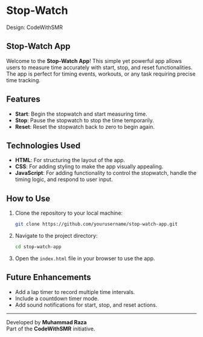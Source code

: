 # Stop-Watch
Design: CodeWithSMR

## Stop-Watch App
Welcome to the **Stop-Watch App**! This simple yet powerful app allows users to measure time accurately with start, stop, and reset functionalities. The app is perfect for timing events, workouts, or any task requiring precise time tracking.

## Features

- **Start**: Begin the stopwatch and start measuring time.
- **Stop**: Pause the stopwatch to stop the time temporarily.
- **Reset**: Reset the stopwatch back to zero to begin again.

## Technologies Used

- **HTML**: For structuring the layout of the app.
- **CSS**: For adding styling to make the app visually appealing.
- **JavaScript**: For adding functionality to control the stopwatch, handle the timing logic, and respond to user input.

## How to Use

1. Clone the repository to your local machine:
    ```bash
    git clone https://github.com/yourusername/stop-watch-app.git
    ```

2. Navigate to the project directory:
    ```bash
    cd stop-watch-app
    ```

3. Open the `index.html` file in your browser to use the app.

## Future Enhancements

- Add a lap timer to record multiple time intervals.
- Include a countdown timer mode.
- Add sound notifications for start, stop, and reset actions.

---

Developed by **Muhammad Raza**  
Part of the **CodeWithSMR** initiative.
